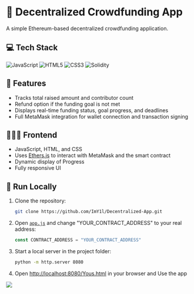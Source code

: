 # 💸 Decentralized Crowdfunding App
A simple Ethereum-based decentralized crowdfunding application.

## 💻 Tech Stack
![JavaScript](https://img.shields.io/badge/javascript-%23323330.svg?style=for-the-badge&logo=javascript&logoColor=%23F7DF1E) ![HTML5](https://img.shields.io/badge/html5-%23E34F26.svg?style=for-the-badge&logo=html5&logoColor=white) ![CSS3](https://img.shields.io/badge/css3-%231572B6.svg?style=for-the-badge&logo=css3&logoColor=white) ![Solidity](https://img.shields.io/badge/Solidity-%23363636.svg?style=for-the-badge&logo=solidity&logoColor=white)

## 🔧 Features
- Tracks total raised amount and contributor count
- Refund option if the funding goal is not met
- Displays real-time funding status, goal progress, and deadlines
- Full MetaMask integration for wallet connection and transaction signing

## 👨🏻‍🎨 Frontend
- JavaScript, HTML, and CSS
- Uses [Ethers.js](https://docs.ethers.org/) to interact with MetaMask and the smart contract
- Dynamic display of Progress
- Fully responsive UI

## 🚀 Run Locally
1. Clone the repository:
   ```bash
   git clone https://github.com/ImY1l/Decentralized-App.git
   ```
2. Open [`app.js`](./app.js) and change "YOUR_CONTRACT_ADDRESS" to your real address:
   ```javascript
   const CONTRACT_ADDRESS = "YOUR_CONTRACT_ADDRESS"
   ```
3. Start a local server in the project folder:
   ```bash
   python -m http.server 8080
   ```
4. Open [http://localhost:8080/Yous.html](http://localhost:8080/Yous.html) in your browser and Use the app

[![](https://visitcount.itsvg.in/api?id=imy1l&icon=0&color=0)](https://visitcount.itsvg.in)
